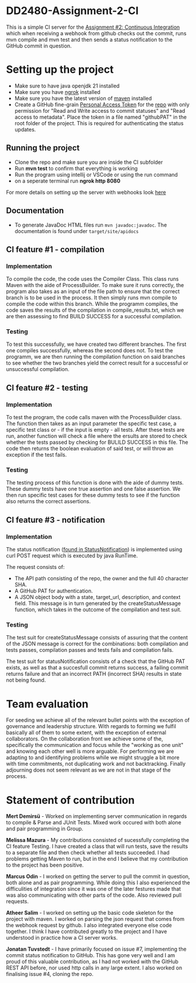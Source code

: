 # DD2480-Assignment-2-CI
This is a simple CI server for the [Assignment #2: Continuous Integration](https://canvas.kth.se/courses/45179/assignments/273878) which when receiving a webhook from github checks out the commit, runs mvn compile and mvn test and then sends a status notification to the GitHub commit in question.

# Setting up the project
- Make sure to have java openjdk 21 installed
- Make sure you have [ngrok](https://ngrok.com/docs/getting-started/) installed 
- Make sure you have the latest version of [maven](https://maven.apache.org/download.cgi) installed 
- Create a GitHub fine-grain [Personal Access Token](https://github.com/settings/tokens?type=beta) for the [repo](https://github.com/DD2480-group8-VT24/DD2480-Assignment-2-C) with only permission for "Read and Write access to commit statuses" and "Read access to metadata". Place the token in a file named "githubPAT" in the root folder of the project. This is required for authenticating the status updates.

## Running the project
- Clone the repo and make sure you are inside the CI subfolder
- Run **mvn test** to confirm that everything is working
- Run the program using intellij or VSCode or using the run command
- on a seperate terminal run **ngrok http 8080**

For more details on  setting up the server with webhooks look [here](https://github.com/KTH-DD2480/smallest-java-ci/blob/master/README.md)

## Documentation
- To generate JavaDoc HTML files run `mvn javadoc:javadoc`. The documentation is found under `target/site/apidocs`

## CI feature #1 - compilation

### Implementation

To compile the code, the code uses the Compiler Class. This class runs Maven with the aide of ProcessBuilder. To make sure it runs correctly, the program also takes as an input of the file path to ensure that the correct branch is to be used in the process. It then simply runs mvn compile to compile the code within this branch. While the programm compiles, the code saves the results of the compilation in compile_results.txt, which we are then assessing to find BUILD SUCCESS for a successful compilation.

### Testing

To test this successfully, we have created two different branches. The first one compiles successfully, whereas the second does not. To test the programm, we are then running the compilation function on said branches to see whether the two branches yield the correct result for a successful or unsuccessful compilation. 

## CI feature #2 - testing

### Implementation

To test the program, the code calls maven with the ProcessBuilder class. The function then takes as an input parameter the specific test case, a specific test class or - if the input is empty - all tests. After these tests are run, another function will check a file where the ersults are stored to check whether the tests passed by checking for BULILD SUCCESS in this file.  The code then returns the boolean evaluation of said test, or will throw an exception if the test fails. 

### Testing
The testing process of this function is done with the aide of dummy tests. These dummy tests have one true assertion and one false assertion. We then run specific test cases for these dummy tests to see if the function also returns the correct assertions.

## CI feature #3 - notification

### Implementation

The status notification ([found in StatusNotification](src/main/java/group8/StatusNotification.java)) is implemented using curl POST request which is executed by java RunTime. 

The request consists of: 
- The API path consisting of the repo, the owner and the full 40 character SHA. 
- A GitHub PAT for authentication. 
- A JSON object body with a state, target_url, description, and context field. This message is in turn generated by the createStatusMessage function, which takes in the outcome of the compilation and test suit.

### Testing
The test suit for createStatusMessage consists of assuring that the content of the JSON message is correct for the combinations: both compilation and tests passes, compilation passes and tests fails and compilation fails.

The test suit for statusNotification consists of a check that the GitHub PAT exists, as well as that a succesfull commit returns success, a failing commit returns failure and that an incorrect PATH (incorrect SHA) results in state not being found.

# Team evaluation
For seeding we achieve all of the relevant bullet points with the exception of governance and leadership structure. With regards to forming we fulfil basically all of them to some extent, with the exception of external collaborators. On the collaboration front we achieve some of the, specifically the communication and focus while the "working as one unit" and knowing each other well is more arguable. For performing we are adapting to and identifying problems while we might struggle a bit more with time commitments, not duplicating work and not backtracking. Finally adjourning does not seem relevant as we are not in that stage of the process.

# Statement of contribution

**Mert Demirsü** - Worked on implementing server communication in regards to compile & Parse and JUnit Tests. Mixed work occured with both alone and pair programming in Group.

**Melissa Mazura** - My contributions consisted of sucessfully completing the CI feature Testing. I have created a class that will run tests, save the results to a separate file and then check whether all tests succeeded. I had problems getting Maven to run, but in the end I believe that my contribution to the project has been positive.

**Marcus Odin** - I worked on getting the server to pull the commit in question, both alone and as pair programming. While doing this I also experienced the difficulities of integration since it was one of the later festures made that was also communicating with other parts of the code. Also reviewed pull requests.

**Atheer Salim** - I worked on setting up the basic code skeleton for the project with maven. I worked on parsing the json request that comes from the webhook request by github. I also integrated everyone else code together. I think I have contributed greatly to the project and I have understood in practice how a CI server works.

**Jonatan Tuvstedt** - I have primarily focused on issue #7, implementing the commit status notification to GitHub. This has gone very well and I am proud of this valuable contribution, as I had not worked with the GitHub REST API before, nor used http calls in any large extent. I also worked on finalising issue #4, cloning the repo.
